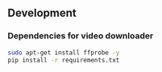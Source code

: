 
## Development

### Dependencies for video downloader

```bash
sudo apt-get install ffprobe -y
pip install -r requirements.txt
```
